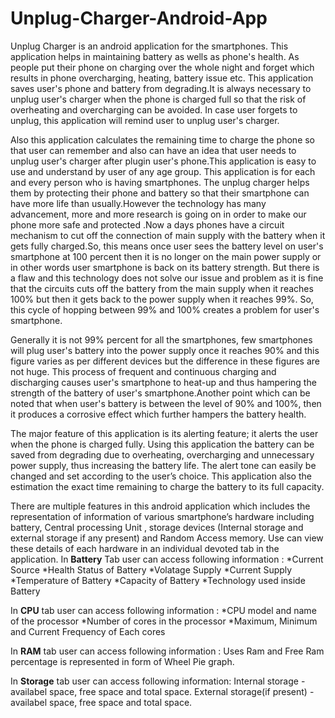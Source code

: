 # Unplug-Charger-Android-App

Unplug Charger is an android application for the smartphones. This application helps in maintaining battery as wells as phone's health. As people put their phone on charging over the whole night and forget which results in phone overcharging, heating, battery issue etc. This application saves user's phone and battery from degrading.It is always necessary to unplug user's charger when the phone is charged full so that the risk of overheating and overcharging can be avoided. In case user forgets to unplug, this application will remind user to unplug user's charger.

Also this application calculates the remaining time to charge the phone so that user can remember and also can have an idea that user needs to unplug user's charger after plugin user's phone.This application is easy to use and understand by user of any age group. This application is for each and every person who is having smartphones. The unplug charger helps them by protecting their phone and battery so that their smartphone can have more life than usually.However the technology has many advancement, more and more research is going on in order to make our phone more safe and protected .Now a days phones have a circuit mechanism to cut off the connection of main supply with the battery when it gets fully charged.So, this means once user sees the battery level on user's smartphone at 100 percent then it is no longer on the main power supply or in other words user smartphone is back on its battery strength. But there is a flaw and this technology does not solve our issue and problem as it is fine that the circuits cuts off the battery from the main supply when it reaches 100% but then it gets back to the power supply when it reaches 99%. So, this cycle of hopping between 99% and 100% creates a problem for user's smartphone. 

Generally it is not 99% percent for all the smartphones, few smartphones will plug user's battery into the power supply once it reaches 90% and this figure varies as per different devices but the difference in these figures are not huge. This process of frequent and continuous charging and discharging causes user's smartphone to heat-up and thus hampering the strength of the battery of user's smartphone.Another point which can be noted that when user's battery is between the level of 90% and 100%, then it produces a corrosive effect which further hampers the battery health.

The major feature of this application is its alerting feature; it alerts the user when the phone is charged fully. Using this application the battery can be saved from degrading due to overheating, overcharging and unnecessary power supply, thus increasing the battery life. The alert tone can easily be changed and set according to the user’s choice. This application also the estimation the exact time remaining to charge the battery to its full capacity.

There are multiple features in this android application which includes the representation of information of various smartphone’s hardware including battery, Central processing Unit , storage devices (Internal storage and external storage if any present) and Random Access memory. Use can view these details of each hardware in an individual devoted tab in the application.
In **Battery** Tab user can access following information :
*Current Source
*Health Status of Battery
*Volatage Supply
*Current Supply
*Temperature of Battery
*Capacity of Battery
*Technology used inside Battery

In **CPU** tab user can access following information :
*CPU model and name of the processor
*Number of cores in the processor
*Maximum, Minimum and Current Frequency of Each cores

In **RAM** tab user can access following information :
Uses Ram and Free Ram percentage is represented in form of Wheel Pie graph.

In **Storage** tab user can access following information:
Internal storage - availabel space, free space and  total space.
External storage(if present) - availabel space, free space and  total space.
